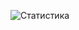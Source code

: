 ![Статистика](https://user-images.githubusercontent.com/46083782/66355972-f1464000-e971-11e9-864c-6cbdc60a33ab.png)
